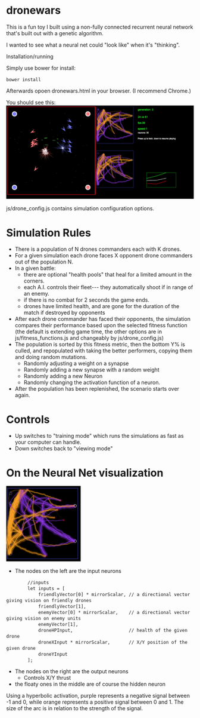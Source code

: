 # dronewars

This is a fun toy I built using a non-fully connected recurrent neural network that's built out with a genetic algorithm.

I wanted to see what a neural net could "look like" when it's "thinking". 




Installation/running


Simply use  bower for install:
```
bower install
```

Afterwards opoen dronewars.html in your browser. (I recommend Chrome.)

You should see this:
![alt text](https://github.com/isknight/dronewars/raw/master/screenshots/screenshot1.png "the only winning move is not to play")

js/drone_config.js contains simulation configuration options.

# Simulation Rules
- There is a population of N drones commanders each with K drones.
- For a given simulation each drone faces X opponent drone commanders out of the population N.
- In a given battle:
  - there are optional "health pools" that heal for a limited amount in the corners. 
  - each A.I. controls their fleet--- they automatically shoot if in range of an enemy.
  - if there is no combat for 2 seconds the game ends.
  - drones have limited health, and are gone for the duration of the match if destroyed by opponents
- After each drone commander has faced their opponents, the simulation compares their performance based upon the selected fitness function (the default is extending game time, the other options are in js/fitness_functions.js and changeably by js/drone_config.js)
- The population is sorted by this fitness metric, then the bottom Y% is culled, and repopulated with taking the better performers, copying them and doing random mutations.
  - Randomly adjusting a weight on a synapse
  - Randomly adding a new synapse with a random weight
  - Randomly adding a new Neuron
  - Randomly changing the activation function of a neuron. 
- After the population has been replenished, the scenario starts over again.



# Controls

- Up switches to "training mode" which runs the simulations as fast as your computer can handle.
- Down switches back to "viewing mode"


# On the Neural Net visualization
<img src="https://github.com/isknight/dronewars/raw/master/screenshots/neural_net.png" alt="Drawing" style="width: 200px;" alt="I'm sorry Dave, I'm afraid I can't do that." />

- The nodes on the left are the input neurons
```
        //inputs
        let inputs = [
            friendlyVector[0] * mirrorScalar, // a directional vector giving vision on friendly drones
            friendlyVector[1],
            enemyVector[0] * mirrorScalar,    // a directional vector giving vision on enemy units
            enemyVector[1],
            droneHPInput,                     // health of the given drone
            droneXInput * mirrorScalar,       // X/Y position of the given drone
            droneYInput
        ];
```
- The nodes on the right are the output neurons
    - Controls X/Y thrust
- the floaty ones in the middle are of course the hidden neuron

Using a hyperbolic activation, purple represents a negative signal between -1 and 0, while orange represents a positive signal between 0 and 1. The size of the arc is in relation to the strength of the signal.

